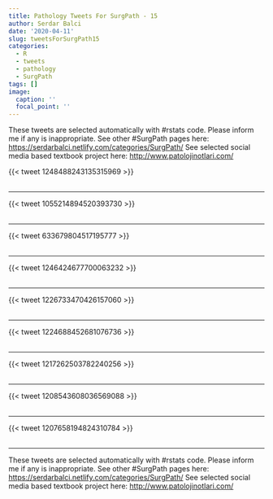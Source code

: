```yaml
---
title: Pathology Tweets For SurgPath - 15
author: Serdar Balci
date: '2020-04-11'
slug: tweetsForSurgPath15
categories:
  - R
  - tweets
  - pathology
  - SurgPath
tags: []
image:
  caption: ''
  focal_point: ''
---
```



These tweets are selected automatically with #rstats code. Please inform me if any is inappropriate.
See other #SurgPath pages here: https://serdarbalci.netlify.com/categories/SurgPath/ 
See selected social media based textbook project here: http://www.patolojinotlari.com/

{{< tweet 1248488243135315969 >}}
<br>
<br>
<hr>
{{< tweet 1055214894520393730 >}}
<br>
<br>
<hr>
{{< tweet 633679804517195777 >}}
<br>
<br>
<hr>
{{< tweet 1246424677700063232 >}}
<br>
<br>
<hr>
{{< tweet 1226733470426157060 >}}
<br>
<br>
<hr>
{{< tweet 1224688452681076736 >}}
<br>
<br>
<hr>
{{< tweet 1217262503782240256 >}}
<br>
<br>
<hr>
{{< tweet 1208543608036569088 >}}
<br>
<br>
<hr>
{{< tweet 1207658194824310784 >}}
<br>
<br>
<hr>


These tweets are selected automatically with #rstats code. Please inform me if any is inappropriate.
See other #SurgPath pages here: https://serdarbalci.netlify.com/categories/SurgPath/ 
See selected social media based textbook project here: http://www.patolojinotlari.com/
